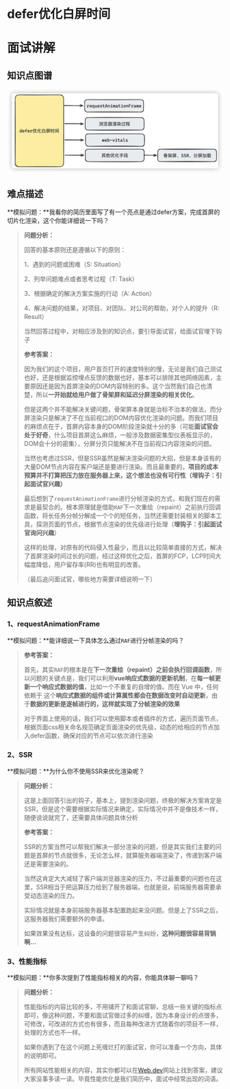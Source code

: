 # defer优化白屏时间

# 面试讲解

## 知识点图谱

![image-20240708111604530](./assets/image-20240708111604530.png)

## 难点描述

**模拟问题：**我看你的简历里面写了有一个亮点是通过defer方案，完成首屏的切片化渲染，这个你能详细说一下吗？

> **问题分析：**
>
> 回答的基本原则还是遵循以下的原则：
>
> 1、遇到的问题或困难（S: Situation）
>
> 2、列举问题难点或者思考过程（T: Task）
>
> 3、根据确定的解决方案实施的行动（A: Action）
>
> 4、解决问题的结果，对项目、对团队、对公司的帮助，对个人的提升（R: Result）
>
> 当然回答过程中，对相应涉及到的知识点，要引导面试官，给面试官埋下钩子
>
> **参考答案：**
>
> 因为我们的这个项目，用户首页打开的速度特别的慢，无论是我们自己测试也好，还是根据监控埋点反馈的数据也好，基本可以排除其他网络因素，主要原因还是因为首屏渲染的DOM内容特别的多。这个当然我们自己也清楚，所以**一开始就给用户做了骨架屏和延迟分屏渲染的相关优化**。
>
> 但是这两个并不能解决关键问题，骨架屏本身就是治标不治本的做法，而分屏渲染只是解决了不在当前视口的DOM内容优化渲染的问题。而我们项目的麻烦点在于，首屏内容本身的DOM阶段渲染就十分的多（可能**面试官会处于好奇**，什么项目首屏这么麻烦，一般涉及数据密集型仪表板显示的，DOM会十分的密集），分屏分页只能解决不在当前视口内容渲染的问题。
>
> 当然也考虑过SSR，但是SSR虽然是解决渲染问题的大招，但是本身该有的大量DOM节点内容在客户端还是要进行渲染。而且最重要的，**项目的成本预算并不打算把压力放在服务器上来，这个想法也没有可行性（埋钩子：引起面试官兴趣）**
>
> 最后想到了`requestAnimationFrame`进行分帧渲染的方式，和我们现在的需求是最契合的。根本原理就是借助`RAF`下一次重绘（repaint）之前执行回调函数，将长任务分帧分解成一个个的短任务，当然还需要封装相关的脚本工具，探测页面的节点，根据节点渲染的优先级进行处理（**埋钩子：引起面试官询问兴趣**）
>
> 这样的处理，对原有的代码侵入性最少，而且以比较简单直接的方式，解决了首屏渲染时间过长的问题，经过这样优化之后，首屏的FCP，LCP时间大幅度降低，用户留存率(RR)也有明显的改善。
>
> （最后追问面试官，哪些地方需要详细说明一下）

## 知识点叙述

### 1、requestAnimationFrame

**模拟问题：**能详细说一下具体怎么通过`RAF`进行分帧渲染的吗？

> **参考答案：**
>
> 首先，其实`RAF`的根本是在**下一次重绘（repaint）之前会执行回调函数**，所以问题的关键点是，我们可以利用**vue响应式数据的更新机制**，在**每一帧更新一个响应式数据的值**，比如一个不重复的自增的值。而在 Vue 中，任何依赖于 这个**响应式数据的组件或计算属性都会在数据改变时自动更新**，由于**数据的更新是逐帧进行的，这样就实现了分帧渲染的效果**
>
> 对于界面上使用的话，我们可以使用脚本或者插件的方式，遍历页面节点，根据页面css相关命名规范确定页面渲染的优先级，动态的给相应的节点加入defer函数，确保对应的节点可以依次进行渲染

### 2、SSR

**模拟问题：**为什么你不使用SSR来优化渲染呢？

> **问题分析：**
>
> 这是上面回答引出的钩子，基本上，提到渲染问题，终极的解决方案肯定是SSR，但是这个需要根据实际情况来确定，实际情况中并不是像技术一样，随便说说就完了，还需要具体问题具体分析
>
> **参考答案：**
>
> SSR的方案当然可以帮我们解决一部分渲染的问题，但是其实我们主要的问题是首屏的节点就很多，无论怎么样，就算服务器端渲染了，传递到客户端还是需要渲染的。
>
> 当然这肯定大大减轻了客户端浏览器渲染的压力，不过最重要的问题也在这里，SSR相当于把运算压力给到了服务器端，也就是说，前端服务器需要承受动态渲染的压力。
>
> 实际情况就是本身前端服务器基本配置跑起来没问题。但是上了SSR之后，这服务器我们需要额外的申请。
>
> 如果效果没有达标，这设备的问题很容易产生纠纷，**这种问题很容易背锅啊...**

### 3、性能指标

**模拟问题：**你多次提到了性能指标相关的内容，你能具体聊一聊吗？

> **问题分析：**
>
> 性能指标的内容比较的多，不用铺开了和面试官聊，总结一些关键的指标点即可，像这种问题，不要和面试官做过多的纠缠，因为本身设计的点很多，可修改，可改进的方式也有很多，而且每种改进方式随着你的项目不一样，处理的方式也不一样。
>
> 如果你遇到了在这个问题上死缠烂打的面试官，你可以准备一个方向，具体的说明即可。
>
> 所有网站性能相关的内容，其实你都可以在[Web.dev](https://web.dev/explore/metrics?hl=zh-cn)网站上找到答案，建议大家没事多读一读。毕竟性能优化是我们简历中，面试中经常出现的词语。
